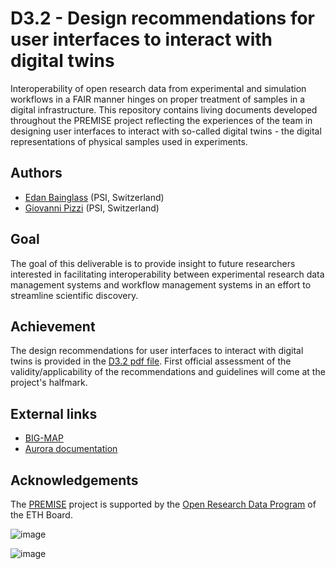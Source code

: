 # D3.2 - Design recommendations for user interfaces to interact with digital twins

Interoperability of open research data from experimental and simulation workflows in a FAIR manner hinges on proper treatment of samples in a digital infrastructure. This repository contains living documents developed throughout the PREMISE project reflecting the experiences of the team in designing user interfaces to interact with so-called digital twins - the digital representations of physical samples used in experiments.

## Authors

- [Edan Bainglass](edan.bainglass@psi.ch) (PSI, Switzerland)
- [Giovanni Pizzi](giovanni.pizzi@psi.ch) (PSI, Switzerland)

## Goal

The goal of this deliverable is to provide insight to future researchers interested in facilitating interoperability between experimental research data management systems and workflow management systems in an effort to streamline scientific discovery.

## Achievement

The design recommendations for user interfaces to interact with digital twins is provided in the [D3.2 pdf file](https://github.com/ord-premise/digital-twins-interface-design/blob/main/D3.2.pdf). First official assessment of the validity/applicability of the recommendations and guidelines will come at the project's halfmark.

## External links

- [BIG-MAP](https://www.big-map.eu/)
- [Aurora documentation](https://aiidalab-aurora.readthedocs.io/en/latest/)

## Acknowledgements

The [PREMISE](https://ord-premise.org/) project is supported by the [Open Research Data Program](https://ethrat.ch/en/eth-domain/open-research-data/) of the ETH Board.

![image](https://ord-premise.org/assets/img/logos/PREMISE-logo.svg)

![image](https://ethrat.ch/wp-content/uploads/2021/12/ethr_en_rgb_black.svg)
